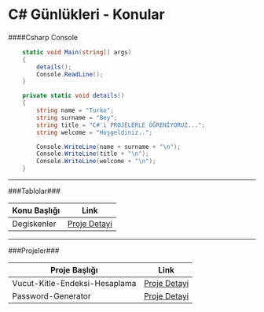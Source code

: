 
# C# Günlükleri - Konular


####Csharp Console　

```csharp
	static void Main(string[] args)
	{
		details();
		Console.ReadLine();
	}

	private static void details()
	{
		string name = "Turko";
		string surname = "Bey";
		string title = "C#'i PROJELERLE ÖĞRENİYORUZ...";
		string welcome = "Hoşgeldiniz..";

		Console.WriteLine(name + surname + "\n");
		Console.WriteLine(title + "\n");
		Console.WriteLine(welcome + "\n");
	}
```

----
                    
###Tablolar###
                    
Konu Başlığı  | Link
------------- | -------------
Degiskenler  | [Proje Detayi](https://github.com/TurkoBey/CSharp-Gunlukleri/tree/master/CSharp-Degiskenler)

----
                    
###Projeler###
                    
Proje Başlığı  | Link
------------- | -------------
Vucut-Kitle-Endeksi-Hesaplama  | [Proje Detayi](https://github.com/TurkoBey/Vucut-Kitle-Indeksi-Hesaplama)
Password-Generator | [Proje Detayi](https://github.com/TurkoBey/Password-Generator)
